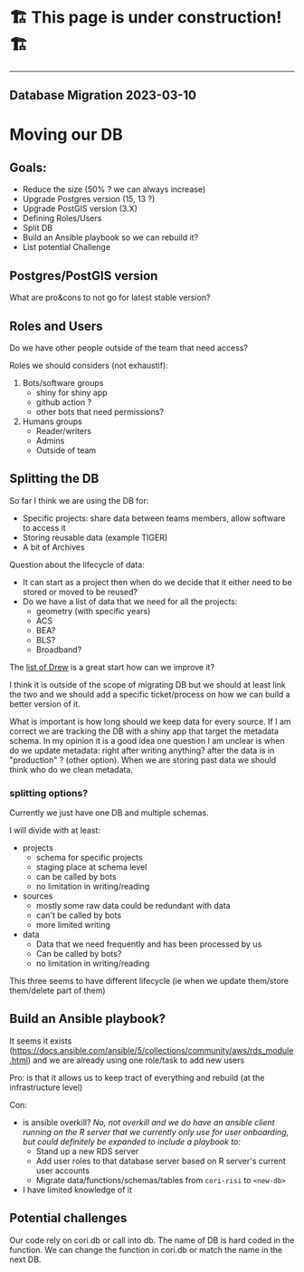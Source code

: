 
🏗️ This page is under construction! 🏗️
=======================================


-----------------------------
## Database Migration 2023-03-10
#  Moving our DB

## Goals: 

- Reduce the size (50% ? we can always increase)
- Upgrade Postgres version (15, 13 ?)
- Upgrade PostGIS version (3.X)
- Defining Roles/Users
- Split DB
- Build an Ansible playbook so we can rebuild it? 
- List potential Challenge

## Postgres/PostGIS version

What are pro&cons to not go for latest stable version?

## Roles and Users

Do we have other people outside of the team that need access?
 
Roles we should considers (not exhaustif): 

1. Bots/software groups
     - shiny for shiny app
     - github action ?
     - other bots that need permissions? 
2. Humans groups
     - Reader/writers
     - Admins 
     - Outside of team

## Splitting the DB

So far I think we are using the DB for:

- Specific projects: share data between teams members, allow software to access it
- Storing reusable data (example TIGER)
- A bit of Archives

Question about the lifecycle of data: 

- It can start as a project then when do we decide that it either need to be stored or moved to be reused? 
- Do we have a list of data that we need for all the projects: 
    - geometry (with specific years)
    - ACS
    - BEA?
    - BLS? 
    - Broadband? 

The [list of Drew](https://rpubs.com/drewrose/data_documentation) is a great start how can we improve it? 

I think it is outside of the scope of migrating DB but we should at least link the two and we should add a specific ticket/process on how we can build a better version of it.  

What is important is how long should we keep data for every source. If I am correct we are tracking the DB with a shiny app that target the metadata schema. In my opinion it is a good idea one question I am unclear is when do we update metadata: right after writing anything? after the data is in "production" ? (other option). When we are storing past data we should think who do we clean metadata.

### splitting options?

Currently we just have one DB and multiple schemas.

I will divide with at least: 

- projects  
    - schema for specific projects  
    - staging place at schema level 
    - can be called by bots 
    - no limitation in writing/reading
- sources 
    - mostly some raw data could be redundant with data 
    - can't be called by bots
    - more limited writing 
- data   
    - Data that we need frequently and has been processed by us 
    - Can be called by bots?
    - no limitation in writing/reading

This three seems to have different lifecycle (ie when we update them/store them/delete part of them)

## Build an Ansible playbook? 

It seems it exists (https://docs.ansible.com/ansible/5/collections/community/aws/rds_module.html) and we are already using one role/task to add new users

Pro: is that it allows us to keep tract of everything and rebuild (at the infrastructure level)

Con: 
- is ansible overkill? 
    _No, not overkill and we do have an ansible client running on the R server that we currently only use for user onboarding, but could definitely be expanded to include a playbook to:_
    - Stand up a new RDS server
    - Add user roles to that database server based on R server's current user accounts
    - Migrate data/functions/schemas/tables from `cori-risi` to `<new-db>`
- I have limited knowledge of it

## Potential challenges

Our code rely on cori.db or call into db. The name of DB is hard coded in the function. We can change the function in cori.db or match the name in the next DB.  
